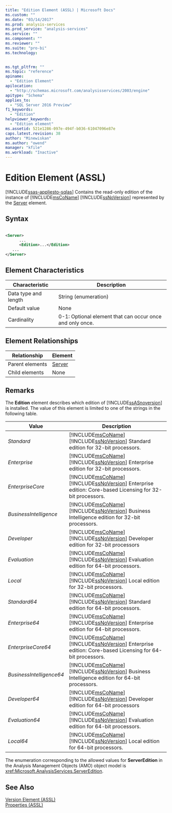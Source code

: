 ```yaml
---
title: "Edition Element (ASSL) | Microsoft Docs"
ms.custom: ""
ms.date: "03/14/2017"
ms.prod: analysis-services
ms.prod_service: "analysis-services"
ms.service: ""
ms.component: ""
ms.reviewer: ""
ms.suite: "pro-bi"
ms.technology: 
  

ms.tgt_pltfrm: ""
ms.topic: "reference"
apiname: 
  - "Edition Element"
apilocation: 
  - "http://schemas.microsoft.com/analysisservices/2003/engine"
apitype: "Schema"
applies_to: 
  - "SQL Server 2016 Preview"
f1_keywords: 
  - "Edition"
helpviewer_keywords: 
  - "Edition element"
ms.assetid: 521e1286-097e-494f-b036-61047096e87e
caps.latest.revision: 38
author: "Minewiskan"
ms.author: "owend"
manager: "kfile"
ms.workload: "Inactive"
---
```

# Edition Element (ASSL)
[!INCLUDE[ssas-appliesto-sqlas](../../../includes/ssas-appliesto-sqlas.md)]
  Contains the read-only edition of the instance of [!INCLUDE[msCoName](../../../includes/msconame-md.md)] [!INCLUDE[ssNoVersion](../../../includes/ssnoversion-md.md)] represented by the [Server](../../../analysis-services/scripting/objects/server-element-assl.md) element.  
  
## Syntax  
  
```xml  
  
<Server>  
      ...  
      <Edition>...</Edition>  
   ...  
</Server>  
```  
  
## Element Characteristics  
  
|Characteristic|Description|  
|--------------------|-----------------|  
|Data type and length|String (enumeration)|  
|Default value|None|  
|Cardinality|0-1: Optional element that can occur once and only once.|  
  
## Element Relationships  
  
|Relationship|Element|  
|------------------|-------------|  
|Parent elements|[Server](../../../analysis-services/scripting/objects/server-element-assl.md)|  
|Child elements|None|  
  
## Remarks  
 The **Edition** element describes which edition of [!INCLUDE[ssASnoversion](../../../includes/ssasnoversion-md.md)] is installed. The value of this element is limited to one of the strings in the following table.  
  
|Value|Description|  
|-----------|-----------------|  
|*Standard*|[!INCLUDE[msCoName](../../../includes/msconame-md.md)] [!INCLUDE[ssNoVersion](../../../includes/ssnoversion-md.md)] Standard edition for 32-bit processors.|  
|*Enterprise*|[!INCLUDE[msCoName](../../../includes/msconame-md.md)] [!INCLUDE[ssNoVersion](../../../includes/ssnoversion-md.md)] Enterprise edition for 32-bit processors.|  
|*EnterpriseCore*|[!INCLUDE[msCoName](../../../includes/msconame-md.md)] [!INCLUDE[ssNoVersion](../../../includes/ssnoversion-md.md)] Enterprise edition: Core-based Licensing for 32-bit processors.|  
|*BusinessIntelligence*|[!INCLUDE[msCoName](../../../includes/msconame-md.md)] [!INCLUDE[ssNoVersion](../../../includes/ssnoversion-md.md)] Business Intelligence edition for 32-bit processors.|  
|*Developer*|[!INCLUDE[msCoName](../../../includes/msconame-md.md)] [!INCLUDE[ssNoVersion](../../../includes/ssnoversion-md.md)] Developer edition for 32-bit processors|  
|*Evaluation*|[!INCLUDE[msCoName](../../../includes/msconame-md.md)] [!INCLUDE[ssNoVersion](../../../includes/ssnoversion-md.md)] Evaluation edition for 64-bit processors.|  
|*Local*|[!INCLUDE[msCoName](../../../includes/msconame-md.md)] [!INCLUDE[ssNoVersion](../../../includes/ssnoversion-md.md)] Local edition for 32-bit processors.|  
|*Standard64*|[!INCLUDE[msCoName](../../../includes/msconame-md.md)] [!INCLUDE[ssNoVersion](../../../includes/ssnoversion-md.md)] Standard edition for 64-bit processors.|  
|*Enterprise64*|[!INCLUDE[msCoName](../../../includes/msconame-md.md)] [!INCLUDE[ssNoVersion](../../../includes/ssnoversion-md.md)] Enterprise edition for 64-bit processors.|  
|*EnterpriseCore64*|[!INCLUDE[msCoName](../../../includes/msconame-md.md)] [!INCLUDE[ssNoVersion](../../../includes/ssnoversion-md.md)] Enterprise edition: Core-based Licensing for 64-bit processors.|  
|*BusinessIntelligence64*|[!INCLUDE[msCoName](../../../includes/msconame-md.md)] [!INCLUDE[ssNoVersion](../../../includes/ssnoversion-md.md)] Business Intelligence edition for 64-bit processors.|  
|*Developer64*|[!INCLUDE[msCoName](../../../includes/msconame-md.md)] [!INCLUDE[ssNoVersion](../../../includes/ssnoversion-md.md)] Developer edition for 64-bit processors|  
|*Evaluation64*|[!INCLUDE[msCoName](../../../includes/msconame-md.md)] [!INCLUDE[ssNoVersion](../../../includes/ssnoversion-md.md)] Evaluation edition for 64-bit processors.|  
|*Local64*|[!INCLUDE[msCoName](../../../includes/msconame-md.md)] [!INCLUDE[ssNoVersion](../../../includes/ssnoversion-md.md)] Local edition for 64-bit processors.|  
  
 The enumeration corresponding to the allowed values for **ServerEdition** in the Analysis Management Objects (AMO) object model is <xref:Microsoft.AnalysisServices.ServerEdition>.  
  
## See Also  
 [Version Element &#40;ASSL&#41;](../../../analysis-services/scripting/properties/version-element-assl.md)   
 [Properties &#40;ASSL&#41;](../../../analysis-services/scripting/properties/properties-assl.md)  
  
  
